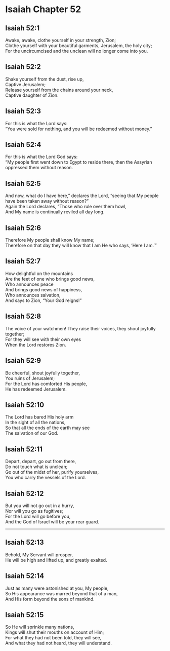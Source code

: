 # Isaiah Chapter 52

## Isaiah 52:1  
Awake, awake, clothe yourself in your strength, Zion;  
Clothe yourself with your beautiful garments, Jerusalem, the holy city;  
For the uncircumcised and the unclean will no longer come into you.

## Isaiah 52:2  
Shake yourself from the dust, rise up,  
Captive Jerusalem;  
Release yourself from the chains around your neck,  
Captive daughter of Zion.

## Isaiah 52:3  
For this is what the Lord says:  
“You were sold for nothing, and you will be redeemed without money.”

## Isaiah 52:4  
For this is what the Lord God says:  
“My people first went down to Egypt to reside there, then the Assyrian oppressed them without reason.

## Isaiah 52:5  
And now, what do I have here,” declares the Lord, “seeing that My people have been taken away without reason?”  
Again the Lord declares, “Those who rule over them howl,  
And My name is continually reviled all day long.

## Isaiah 52:6  
Therefore My people shall know My name;  
Therefore on that day they will know that I am He who says, ‘Here I am.’”

## Isaiah 52:7  
How delightful on the mountains  
Are the feet of one who brings good news,  
Who announces peace  
And brings good news of happiness,  
Who announces salvation,  
And says to Zion, “Your God reigns!”

## Isaiah 52:8  
The voice of your watchmen! They raise their voices, they shout joyfully together;  
For they will see with their own eyes  
When the Lord restores Zion.

## Isaiah 52:9  
Be cheerful, shout joyfully together,  
You ruins of Jerusalem;  
For the Lord has comforted His people,  
He has redeemed Jerusalem.

## Isaiah 52:10  
The Lord has bared His holy arm  
In the sight of all the nations,  
So that all the ends of the earth may see  
The salvation of our God.

## Isaiah 52:11  
Depart, depart, go out from there,  
Do not touch what is unclean;  
Go out of the midst of her, purify yourselves,  
You who carry the vessels of the Lord.

## Isaiah 52:12  
But you will not go out in a hurry,  
Nor will you go as fugitives;  
For the Lord will go before you,  
And the God of Israel will be your rear guard.

---

## Isaiah 52:13  
Behold, My Servant will prosper,  
He will be high and lifted up, and greatly exalted.

## Isaiah 52:14  
Just as many were astonished at you, My people,  
So His appearance was marred beyond that of a man,  
And His form beyond the sons of mankind.

## Isaiah 52:15  
So He will sprinkle many nations,  
Kings will shut their mouths on account of Him;  
For what they had not been told, they will see,  
And what they had not heard, they will understand.

